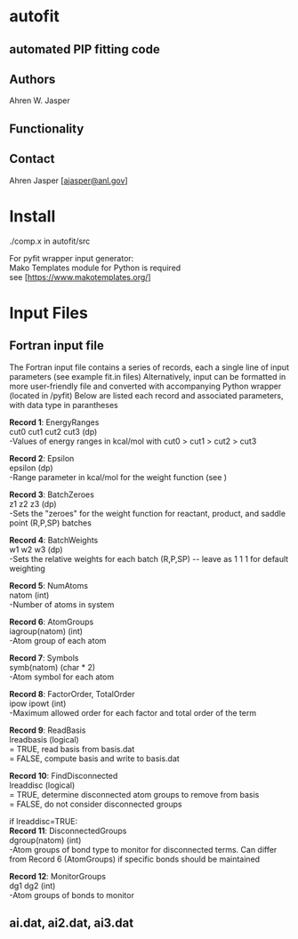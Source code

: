 # autofit
## automated PIP fitting code

## Authors
Ahren W. Jasper

## Functionality

## Contact
Ahren Jasper [ajasper@anl.gov]

# Install
./comp.x in autofit/src

For pyfit wrapper input generator:\
   Mako Templates module for Python is required\
   see [https://www.makotemplates.org/]

# Input Files
## Fortran input file
The Fortran input file contains a series of records, each a single line of input parameters (see example fit.in files)
Alternatively, input can be formatted in more user-friendly file and converted with accompanying Python wrapper (located in /pyfit)
Below are listed each record and associated parameters, with data type in parantheses

**Record 1**: EnergyRanges\
cut0 cut1 cut2 cut3 (dp)\
-Values of energy ranges in kcal/mol with cut0 > cut1 > cut2 > cut3

**Record 2**: Epsilon\
epsilon (dp)\
-Range parameter in kcal/mol for the weight function (see )

**Record 3**: BatchZeroes\
z1 z2 z3 (dp)\
-Sets the "zeroes" for the weight function for reactant, product, and saddle point (R,P,SP) batches

**Record 4**: BatchWeights\
w1 w2 w3 (dp)\
-Sets the relative weights for each batch (R,P,SP) -- leave as 1 1 1 for default weighting

**Record 5**: NumAtoms\
natom (int)\
-Number of atoms in system

**Record 6**: AtomGroups\
iagroup(natom) (int)\
-Atom group of each atom

**Record 7**: Symbols\
symb(natom) (char * 2)\
-Atom symbol for each atom

**Record 8**: FactorOrder, TotalOrder\
ipow ipowt (int)\
-Maximum allowed order for each factor and total order of the term

**Record 9**: ReadBasis\
lreadbasis (logical)\
    = TRUE, read basis from basis.dat\
    = FALSE, compute basis and write to basis.dat

**Record 10**: FindDisconnected\
lreaddisc (logical)\
    = TRUE, determine disconnected atom groups to remove from basis\
    = FALSE, do not consider disconnected groups

if lreaddisc=TRUE:\
**Record 11**: DisconnectedGroups\
dgroup(natom) (int)\
-Atom groups of bond type to monitor for disconnected terms. Can differ from Record 6 (AtomGroups) if specific bonds should be maintained

**Record 12**: MonitorGroups\
dg1 dg2 (int)\
-Atom groups of bonds to monitor

## ai.dat, ai2.dat, ai3.dat

